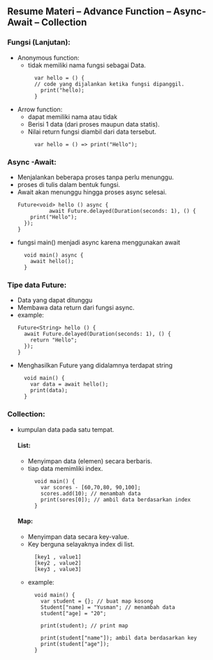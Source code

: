 ## Resume Materi – Advance Function – Async-Await – Collection
### Fungsi (Lanjutan):
  - Anonymous function:
    - tidak memiliki nama fungsi sebagai Data.
      ```
        var hello = () {
        // code yang dijalankan ketika fungsi dipanggil.
          print("hello);
        }
      ```
  - Arrow function:
    - dapat memiliki nama atau tidak
    - Berisi 1 data (dari proses maupun data statis).
    - Nilai return fungsi diambil dari data tersebut.
      ```
        var hello = () => print("Hello");
      ```
### Async -Await:
  - Menjalankan beberapa proses tanpa perlu menunggu.
  - proses di tulis dalam bentuk fungsi.
  - Await akan menunggu hingga proses async selesai.
    ```
    Future<void> hello () async {
              await Future.delayed(Duration(seconds: 1), () {
        print("Hello");
      });
    }
    ```
   - fungsi main() menjadi async karena  menggunakan await
      ```
        void main() async {
          await hello();
        }
      ```
### Tipe data Future:
  - Data yang dapat ditunggu
  - Membawa data return dari fungsi async.
  - example:
    ```
    Future<String> hello () {
      await Future.delayed(Duration(seconds: 1), () {
        return "Hello";
      });
    }
    ```
   - Menghasilkan Future yang didalamnya terdapat string
      ```
        void main() {
          var data = await hello();
          print(data);
        }
      ```
### Collection:
  - kumpulan data pada satu tempat.
    #### List:
    - Menyimpan data (elemen) secara berbaris.
    - tiap data memimliki index.
      ```
        void main() {
          var scores - [60,70,80, 90,100];
          scores.add(10); // menambah data
          print(sores[0]); // ambil data berdasarkan index
        }
      ```
    #### Map:
    - Menyimpan data secara key-value.
    - Key berguna selayaknya index di list.
      ```
        [key1 , value1]
        [key2 , value2]
        [key3 , value3]
      ```
    - example:
      ```
        void main() {
          var student = {}; // buat map kosong
          Student["name] = "Yusman"; // menambah data
          student["age] = "20";

          print(student); // print map

          print(student["name"]); ambil data berdasarkan key
          print(student["age"]);
        }
      ```